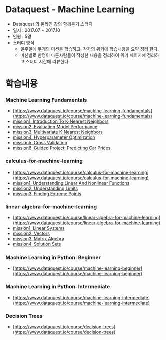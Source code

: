 # Dataquest - Machine Learning

* Dataquest 의 온라인 강의 함께듣기 스터디
* 일시 : 2017.07 ~ 2017.10
* 인원 : 5명
* 스터디 방식
  * 일주일에 두개의 미션을 학습하고, 각자의 위키에 학습내용을 요약 정리 한다.
  * 미션별로 한명이 다른사람들이 작성한 내용을 정리하여 위키 페이지에 정리하고 스터디 시간에 리뷰한다.


# 학습내용

### Machine Learning Fundamentals

* [https://www.dataquest.io/course/machine-learning-fundamentals](https://www.dataquest.io/course/machine-learning-fundamentals)
* [mission1. Introduction To K-Nearest Neighbors](https://github.com/jinwoo-k/dataquest-machine-learning/blob/master/wiki/1.machine-learning-fundamentals/mission1.asc)
* [mission2. Evaluating Model Performance](https://github.com/jinwoo-k/dataquest-machine-learning/blob/master/wiki/1.machine-learning-fundamentals/mission2.asc)
* [mission3. Multivariate K-Nearest Neighbors](https://github.com/jinwoo-k/dataquest-machine-learning/blob/master/wiki/1.machine-learning-fundamentals/mission3.asc)
* [mission4. Hyperparameter Optimization](https://github.com/jinwoo-k/dataquest-machine-learning/blob/master/wiki/1.machine-learning-fundamentals/mission4.asc)
* [mission5. Cross Validation](https://github.com/jinwoo-k/dataquest-machine-learning/blob/master/wiki/1.machine-learning-fundamentals/mission5.asc)
* [mission6. Guided Project: Predicting Car Prices](https://github.com/jinwoo-k/dataquest-machine-learning/blob/master/wiki/1.machine-learning-fundamentals/mission6.asc)

### calculus-for-machine-learning

* [https://www.dataquest.io/course/calculus-for-machine-learning](https://www.dataquest.io/course/calculus-for-machine-learning)
* [mission1. Understanding Linear And Nonlinear Functions](https://github.com/jinwoo-k/dataquest-machine-learning/blob/master/wiki/2.calculus-for-machine-learning/mission1.asc)
* [mission2. Understanding Limits](https://github.com/jinwoo-k/dataquest-machine-learning/blob/master/wiki/2.calculus-for-machine-learning/mission2.asc)
* [mission3. Finding Extreme Points](https://github.com/jinwoo-k/dataquest-machine-learning/blob/master/wiki/2.calculus-for-machine-learning/mission3.asc)

### linear-algebra-for-machine-learning

* [https://www.dataquest.io/course/linear-algebra-for-machine-learning](https://www.dataquest.io/course/linear-algebra-for-machine-learning)
* [mission1. Linear Systems](https://github.com/jinwoo-k/dataquest-machine-learning/blob/master/wiki/3.linear-algebra-for-machine-learning/mission1.asc)
* [mission2. Vectors](https://github.com/jinwoo-k/dataquest-machine-learning/blob/master/wiki/3.linear-algebra-for-machine-learning/mission2-vectors.asc)
* [mission3. Matrix Algebra](https://github.com/jinwoo-k/dataquest-machine-learning/blob/master/wiki/3.linear-algebra-for-machine-learning/mission3.asc)
* [mission4. Solution Sets](https://github.com/jinwoo-k/dataquest-machine-learning/blob/master/wiki/3.linear-algebra-for-machine-learning/mission4.asc)



### Machine Learning in Python: Beginner

* [https://www.dataquest.io/course/machine-learning-beginner](https://www.dataquest.io/course/machine-learning-beginner)



### Machine Learning in Python: Intermediate

* [https://www.dataquest.io/course/machine-learning-intermediate](https://www.dataquest.io/course/machine-learning-intermediate)



### Decision Trees

* [https://www.dataquest.io/course/decision-trees](https://www.dataquest.io/course/decision-trees)
